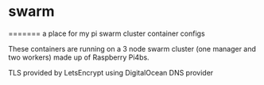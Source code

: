# swarm
=======
a place for my pi swarm cluster container configs

These containers are running on a 3 node swarm cluster (one manager and two workers) made up of Raspberry Pi4bs.

TLS provided by LetsEncrypt using DigitalOcean DNS provider

